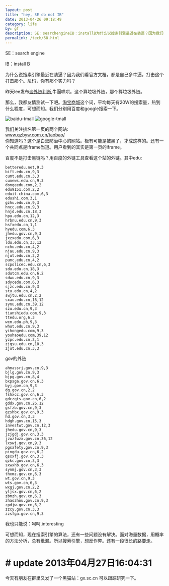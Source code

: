```yaml
---
layout: post
title: "hey, SE do not IB"
date: 2013-04-26 09:18:49
category: life
by: gf
description: SE：searchengineIB：installB为什么说搜素引擎最近在装逼？因为我们看官方文档，都是自己多牛逼，打击这个打击那个。尼玛，你有那个实力吗？昨天lee发布谈外链判断,牛逼哄哄。这个算
permalink: /tech/68.html
---
```

SE：search engine

IB：install B

为什么说搜素引擎最近在装逼？因为我们看官方文档，都是自己多牛逼，打击这个打击那个。尼玛，你有那个实力吗？

昨天lee发布[谈外链判断][Link 1],牛逼哄哄。这个算垃圾外链，那个算垃圾外链。

那么，我都友情测试一下吧。[淘宝商城][Link 2]这个词，平均每天有20W的搜索量，热到什么程度，可想而知。我们分别用百度和google搜索一下。

![baidu-tmall][] ![google-tmall][]

我们关注排名第一页的两个网站:  
www.qzbyw.com.cn/taobao/  
你知道吗？这个是白蚁防治中心的网站。极有可能是被黑了，才成这样的。还有一个共同点是iframe当道。用户看到的其实是第一页的iframe。

百度不是打击黑链吗？用百度的外链工具查看这个站的外链。其中edu:

    betteredu.net,9,3
    bift.edu.cn,9,3
    cumt.edu.cn,3,3
    cunews.edu.cn,9,3
    dongeedu.com,2,2
    edu9151.com,2,2
    eduit-china.com,6,3
    edushi.com,3,1
    gzhu.edu.cn,9,3
    hncc.edu.cn,9,3
    hnjd.edu.cn,18,3
    hpu.edu.cn,12,3
    hrbnu.edu.cn,9,3
    hsfxedu.cn,1,1
    hyedu.com,6,3
    jhedu.gov.cn,9,3
    jxzxedu.com,6,3
    ldu.edu.cn,33,12
    nchu.edu.cn,4,2
    njau.edu.cn,9,3
    njut.edu.cn,2,2
    pumc.edu.cn,4,2
    scpolicec.edu.cn,6,3
    sdu.edu.cn,18,3
    sdutcm.edu.cn,6,2
    sdwu.edu.cn,9,3
    sdycedu.com,6,3
    sjzc.edu.cn,9,3
    stu.edu.cn,4,2
    swjtu.edu.cn,2,2
    sxau.edu.cn,16,12
    synu.edu.cn,39,12
    szu.edu.cn,9,3
    tianshiedu.com,9,3
    ttedu.org,6,3
    wcm.edu.ph,9,3
    whut.edu.cn,9,3
    yihongedu.com,9,3
    youhaoedu.com,39,12
    yzpc.edu.cn,3,1
    zjgsu.edu.cn,18,3
    zjut.edu.cn,3,3

gov的外链

    ahmassrj.gov.cn,9,3
    bjlg.gov.cn,9,3
    bjpg.gov.cn,8,4
    bxpsga.gov.cn,6,3
    byj.gov.cn,9,3
    dg.gov.cn,2,2
    fshxcc.gov.cn,6,3
    gdczqts.gov.cn,6,2
    gddx.gov.cn,26,12
    gsfzb.gov.cn,9,3
    gzshbx.gov.cn,9,3
    hd.gov.cn,3,3
    hdgh.gov.cn,15,3
    investwt.gov.cn,12,3
    jhedu.gov.cn,9,3
    jzjgdj.gov.cn,3,3
    jzwzfwzx.gov.cn,36,12
    lxswj.gov.cn,9,3
    pgsafety.gov.cn,9,3
    pingdu.gov.cn,6,2
    qsxxfj.gov.cn,3,3
    qzkc.gov.cn,3,3
    sxwxhb.gov.cn,6,3
    synmj.gov.cn,3,3
    thxmz.gov.cn,6,3
    wt.gov.cn,9,3
    wts.gov.cn,6,3
    wxgj.gov.cn,2,2
    yljsx.gov.cn,6,2
    zbmzh.gov.cn,6,3
    zhaozhou.gov.cn,9,3
    zpdjw.gov.cn,6,2
    zzcy.gov.cn,3,3
    zzsfga.gov.cn,9,3

我也只能说：呵呵,interesting

可想而知，现在搜索引擎的算法，还有一些问题没有解决。面对海量数据，用概率的方法分析，总有纰漏。所以搜索引擎，想反作弊。还有一段很长的路要走。

#  # update 2013年04月27日16:04:31 ##

今天有朋友在群里又发了一个黑猫站：gx.sc.cn 可以跟踪研究一下。


[Link 1]: http://zhanzhang.baidu.com/wiki/160
[Link 2]: http://index.baidu.com/main/word.php?word=%CC%D4%B1%A6%C9%CC%B3%C7
[baidu-tmall]: /images/baidu-tmall.png
[google-tmall]: /images/google-tmall.png
